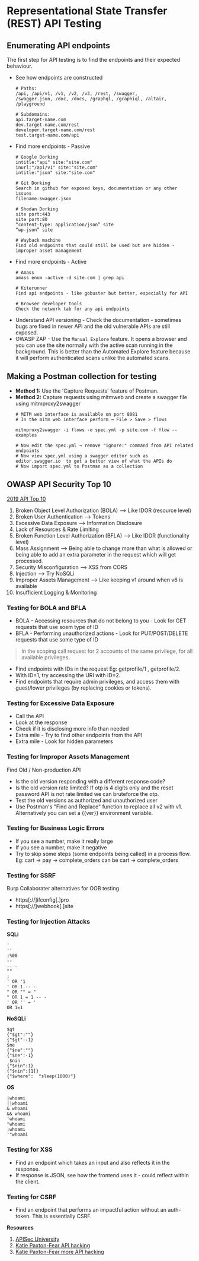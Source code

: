 # Representational State Transfer (REST) API Testing

## Enumerating API endpoints
The first step for API testing is to find the endpoints and their expected behaviour.
- See how endpoints are constructed
  ```
  # Paths:
  /api, /api/v1, /v1, /v2, /v3, /rest, /swagger,
  /swagger.json, /doc, /docs, /graphql, /graphiql, /altair, /playground

  # Subdomains:
  api.target-name.com
  dev.target-name.com/rest
  developer.target-name.com/rest
  test.target-name.com/api
  ```
- Find more endpoints - Passive
  ```
  # Google Dorking
  intitle:"api" site:"site.com"
  inurl:"/api/v1" site:"site.com"
  intitle:"json" site:"site.com"

  # Git Dorking
  Search in github for exposed keys, documentation or any other issues 
  filename:swagger.json

  # Shodan Dorking
  site port:443
  site port:80
  “content-type: application/json” site
  “wp-json” site

  # Wayback machine
  Find old endpoints that could still be used but are hidden - improper asset management
  ```
- Find more endpoints - Active
  ```
  # Amass
  amass enum -active -d site.com | grep api
  
  # Kiterunner
  Find api endpoints - like gobuster but better, especially for API
  
  # Browser developer tools
  Check the network tab for any api endpoints
  ```
- Understand API versioning - Check the documentation - sometimes bugs are fixed in newer API and the old vulnerable APIs are still exposed.
- OWASP ZAP - Use the `Manual Explore` feature. It opens a browser and you can use the site normally with the active scan running in the background. This is better than the Automated Explore feature because it will perform authenticated scans unlike the automated scans.

## Making a Postman collection for testing
- **Method 1:** Use the 'Capture Requests' feature of Postman.
- **Method 2:** Capture requests using mitmweb and create a swagger file using mitmproxy2swagger
  ```
  # MITM web interface is available on port 8081
  # In the mitm web interface perform → File > Save > flows
  
  mitmproxy2swagger -i flows -o spec.yml -p site.com -f flow --examples
  
  # Now edit the spec.yml → remove "ignore:" command from API related endpoints
  # Now view spec.yml using a swagger editor such as editor.swagger.io  to get a better view of what the APIs do
  # Now import spec.yml to Postman as a collection
  ```

## OWASP API Security Top 10

[2019 API Top 10](https://owasp.org/www-project-api-security/)

1. Broken Object Level Authorization (BOLA) --> Like IDOR (resource level)
2. Broken User Authentication --> Tokens
3. Excessive Data Exposure --> Information Disclosure
4. Lack of Resources & Rate Limiting
5. Broken Function Level Authorization (BFLA) --> Like IDOR (functionality level)
6. Mass Assignment --> Being able to change more than what is allowed or being able to add an extra parameter in the request which will get processed.
7. Security Misconfiguration --> XSS from CORS
8. Injection --> Try NoSQLi
9. Improper Assets Management --> Like keeping v1 around when v6 is available
10. Insufficient Logging & Monitoring

### Testing for BOLA and BFLA
- BOLA - Accessing resources that do not belong to you - Look for GET requests that use soem type of ID
- BFLA - Performing unauthorized actions - Look for PUT/POST/DELETE requests that use some type of ID
  
> In the scoping call request for 2 accounts of the same privilege, for all available privileges.

- Find endpoints with IDs in the request Eg: getprofile/1 , getprofile/2.
- With ID=1, try accessing the URI with ID=2.
- Find endpoints that require admin privileges, and access them with guest/lower privileges (by replacing cookies or tokens).

### Testing for Excessive Data Exposure
- Call the API
- Look at the response
- Check if it is disclosing more info than needed
- Extra mile - Try to find other endpoints from the API
- Extra mile - Look for hidden parameters

### Testing for Improper Assets Management
Find Old / Non-production API
- Is the old version responding with a different response code?
- Is the old version rate limited? If otp is 4 digits only and the reset password API is not rate limited we can bruteforce the otp.
- Test the old versions as authorized and unauthorized user
- Use Postman's "Find and Replace" function to replace all v2 with v1. Alternatively you can set a {{ver}} environment variable.

### Testing for Business Logic Errors
- If you see a number, make it really large
- If you see a number, make it negative
- Try to skip some steps (some endpoints being called) in a process flow. Eg: cart -> pay -> complete_orders can be cart -> complete_orders

### Testing for SSRF
Burp Collaborater alternatives for OOB testing
- https[://]ifconfig[.]pro
- https[://]webhook[.]site

### Testing for Injection Attacks
**SQLi**
```
'
''
;%00
--
-- -
""
;
' OR '1
' OR 1 -- -
" OR "" = "
" OR 1 = 1 -- -
' OR '' = '
OR 1=1
```
**NoSQLi**
```
$gt 
{"$gt":""}
{"$gt":-1}
$ne
{"$ne":""}
{"$ne":-1}
 $nin
{"$nin":1}
{"$nin":[1]}
{"$where":  "sleep(1000)"}
```
**OS**
```
|whoami
||whoami
& whoami
&& whoami
'whoami
"whoami
;whoami
'"whoami
```

### Testing for XSS 
- Find an endpoint which takes an input and also reflects it in the response.
- If response is JSON, see how the frontend uses it - could reflect within the client.

### Testing for CSRF
- Find an endpoint that performs an impactful action without an auth-token. This is essentially CSRF.

**Resources**
1. [APISec University](https://www.apisecuniversity.com/#courses)
2. [Katie Paxton-Fear API hacking](https://www.youtube.com/watch?v=qqmyAxfGV9c&list=PLbyncTkpno5HqX1h2MnV6Qt4wvTb8Mpol&index=4)
3. [Katie Paxton-Fear more API hacking](https://www.youtube.com/watch?v=qC8NQFwVOR0)
